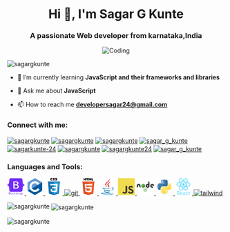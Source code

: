 <h1 align="center">Hi 👋, I'm Sagar G Kunte</h1>
<h3 align="center">A passionate Web developer from karnataka,India</h3>
<center><img height"400px" width="400px" border-radius="5%" src="https://encrypted-tbn0.gstatic.com/images?q=tbn:ANd9GcREZazt6gKxdJWaQeV6VC-ar433CGcOjNs-7LxtLaF3QYcLyNrAR82j-sWh5ggbBKtE5ag&s" alt="Coding"></center>
<p align="left"> <img src="https://komarev.com/ghpvc/?username=sagargkunte&label=Profile%20views&color=0e75b6&style=flat" alt="sagargkunte" /> </p>

- 🌱 I’m currently learning **JavaScript and their frameworks and libraries**

- 💬 Ask me about **JavaScript**

- 📫 How to reach me **developersagar24@gmail.com**

<h3 align="left">Connect with me:</h3>
<p align="left">
<a href="https://twitter.com/sagargkunte" target="blank"><img align="center" src="https://raw.githubusercontent.com/rahuldkjain/github-profile-readme-generator/master/src/images/icons/Social/twitter.svg" alt="sagargkunte" height="30" width="40" /></a>
<a href="https://linkedin.com/in/sagargkunte" target="blank"><img align="center" src="https://raw.githubusercontent.com/rahuldkjain/github-profile-readme-generator/master/src/images/icons/Social/linked-in-alt.svg" alt="sagargkunte" height="30" width="40" /></a>
<a href="https://fb.com/sagargkunte" target="blank"><img align="center" src="https://raw.githubusercontent.com/rahuldkjain/github-profile-readme-generator/master/src/images/icons/Social/facebook.svg" alt="sagargkunte" height="30" width="40" /></a>
<a href="https://instagram.com/sagar_g_kunte" target="blank"><img align="center" src="https://raw.githubusercontent.com/rahuldkjain/github-profile-readme-generator/master/src/images/icons/Social/instagram.svg" alt="sagar_g_kunte" height="30" width="40" /></a>
<a href="https://www.youtube.com/c/sagarkunte-24" target="blank"><img align="center" src="https://raw.githubusercontent.com/rahuldkjain/github-profile-readme-generator/master/src/images/icons/Social/youtube.svg" alt="sagarkunte-24" height="30" width="40" /></a>
<a href="https://www.codechef.com/users/" target="blank"><img align="center" src="https://cdn.jsdelivr.net/npm/simple-icons@3.1.0/icons/codechef.svg" alt="sagargkunte" height="30" width="40" /></a>
<a href="https://www.hackerrank.com/sagargkunte24" target="blank"><img align="center" src="https://raw.githubusercontent.com/rahuldkjain/github-profile-readme-generator/master/src/images/icons/Social/hackerrank.svg" alt="sagargkunte24" height="30" width="40" /></a>
<a href="https://www.leetcode.com" target="blank"><img align="center" src="https://raw.githubusercontent.com/rahuldkjain/github-profile-readme-generator/master/src/images/icons/Social/leet-code.svg" alt="sagar_g_kunte" height="30" width="40" /></a>
</p>

<h3 align="left">Languages and Tools:</h3>
<p align="left"> <a href="https://getbootstrap.com" target="_blank" rel="noreferrer"> <img src="https://raw.githubusercontent.com/devicons/devicon/master/icons/bootstrap/bootstrap-plain-wordmark.svg" alt="bootstrap" width="40" height="40"/> </a> <a href="https://www.cprogramming.com/" target="_blank" rel="noreferrer"> <img src="https://raw.githubusercontent.com/devicons/devicon/master/icons/c/c-original.svg" alt="c" width="40" height="40"/> </a> <a href="https://www.w3schools.com/css/" target="_blank" rel="noreferrer"> <img src="https://raw.githubusercontent.com/devicons/devicon/master/icons/css3/css3-original-wordmark.svg" alt="css3" width="40" height="40"/> </a> <a href="https://git-scm.com/" target="_blank" rel="noreferrer"> <img src="https://www.vectorlogo.zone/logos/git-scm/git-scm-icon.svg" alt="git" width="40" height="40"/> </a> <a href="https://www.w3.org/html/" target="_blank" rel="noreferrer"> <img src="https://raw.githubusercontent.com/devicons/devicon/master/icons/html5/html5-original-wordmark.svg" alt="html5" width="40" height="40"/> </a> <a href="https://www.java.com" target="_blank" rel="noreferrer"> <img src="https://raw.githubusercontent.com/devicons/devicon/master/icons/java/java-original.svg" alt="java" width="40" height="40"/> </a> <a href="https://developer.mozilla.org/en-US/docs/Web/JavaScript" target="_blank" rel="noreferrer"> <img src="https://raw.githubusercontent.com/devicons/devicon/master/icons/javascript/javascript-original.svg" alt="javascript" width="40" height="40"/> </a> <a href="https://nodejs.org" target="_blank" rel="noreferrer"> <img src="https://raw.githubusercontent.com/devicons/devicon/master/icons/nodejs/nodejs-original-wordmark.svg" alt="nodejs" width="40" height="40"/> </a> <a href="https://www.python.org" target="_blank" rel="noreferrer"> <img src="https://raw.githubusercontent.com/devicons/devicon/master/icons/python/python-original.svg" alt="python" width="40" height="40"/> </a> <a href="https://reactjs.org/" target="_blank" rel="noreferrer"> <img src="https://raw.githubusercontent.com/devicons/devicon/master/icons/react/react-original-wordmark.svg" alt="react" width="40" height="40"/> </a> <a href="https://tailwindcss.com/" target="_blank" rel="noreferrer"> <img src="https://www.vectorlogo.zone/logos/tailwindcss/tailwindcss-icon.svg" alt="tailwind" width="40" height="40"/> </a> </p>

<p><img align="left" src="https://github-readme-stats.vercel.app/api/top-langs?username=sagargkunte&show_icons=true&locale=en&layout=compact" alt="sagargkunte" /></p>

<p>&nbsp;<img align="center" src="https://github-readme-stats.vercel.app/api?username=sagargkunte&show_icons=true&locale=en" alt="sagargkunte" /></p>

<p><img align="center" src="https://github-readme-streak-stats.herokuapp.com/?user=sagargkunte&" alt="sagargkunte" /></p>
